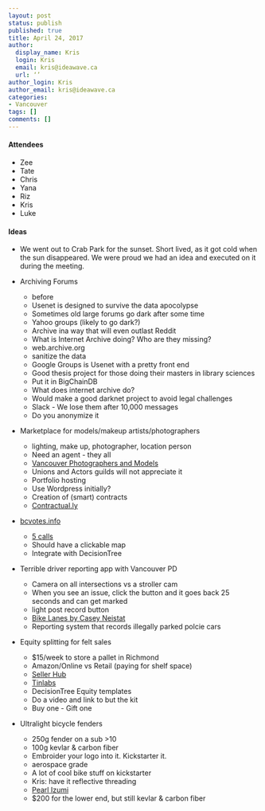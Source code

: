 ```yaml
---
layout: post
status: publish
published: true
title: April 24, 2017
author:
  display_name: Kris
  login: Kris
  email: kris@ideawave.ca
  url: ‘’
author_login: Kris
author_email: kris@ideawave.ca
categories:
- Vancouver
tags: []
comments: []
---
```


#### Attendees

* Zee
* Tate
* Chris
* Yana
* Riz
* Kris
* Luke

#### Ideas

* We went out to Crab Park for the sunset. Short lived, as it got cold when the sun disappeared. We were proud we had an idea and executed on it during the meeting.

* Archiving Forums
	* before 
	* Usenet is designed to survive the data apocolypse
	* Sometimes old large forums go dark after some time
	* Yahoo groups (likely to go dark?)
	* Archive ina  way that will even outlast Reddit
	* What is Internet Archive doing? Who are they missing?
	* web.archive.org
	* sanitize the data
	* Google Groups is Usenet with a pretty front end
	* Good thesis project for those doing their masters in library
 sciences
 	* Put it in BigChainDB
 	* What does internet archive do? 
 	* Would  make a good darknet project to avoid legal challenges
 	* Slack - We lose them after 10,000 messages
 	* Do you anonymize it
* Marketplace for models/makeup artists/photographers
	* lighting, make up, photographer, location person
	* Need an agent - they all 
	* [Vancouver Photographers and Models](https://www.facebook.com/search/top/?q=vancouver%20photographers%20and%20models)
	* Unions and Actors guilds will not appreciate it
	* Portfolio hosting
	* Use Wordpress initially?
	* Creation of (smart) contracts
	* [Contractual.ly](http://www.contractual.ly/)
* [bcvotes.info](http://www.bcvotes.info/)
	* [5 calls](https://5calls.org/)
	* Should have a clickable map
	* Integrate with DecisionTree
* Terrible driver reporting app with Vancouver PD
	* Camera on all intersections vs a stroller cam
	* When you see an issue, click the button and it goes back 25 seconds and can get marked
	* light post record button
	* [Bike Lanes by Casey Neistat](https://www.youtube.com/watch?v=bzE-IMaegzQ)
	* Reporting system that records illegally parked polcie cars
* Equity splitting for felt sales 
	* $15/week to store a pallet in Richmond
	* Amazon/Online vs Retail (paying for shelf space)
	* [Seller Hub](https://smallbiztrends.com/2017/02/etsy-shop-manager.html)
	* [Tinlabs](http://tinlabs.ca/)
	* DecisionTree Equity templates
	* Do a video and link to but the kit
	* Buy one - Gift one
* Ultralight bicycle fenders
	* 250g fender on a sub >10
	* 100g kevlar & carbon fiber
	* Embroider your logo into it. Kickstarter it.
	* aerospace grade
	* A lot of cool bike stuff on kickstarter
	* Kris: have it reflective threading
	* [Pearl Izumi](http://www.pearlizumi.com/)
	* $200 for the lower end, but still kevlar & carbon fiber
